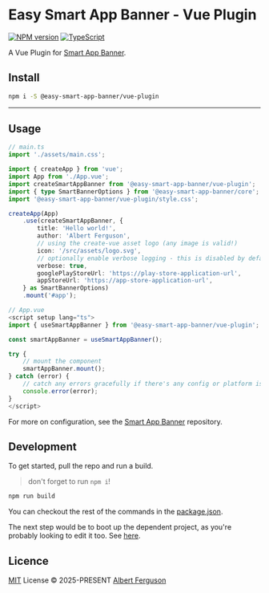 # Easy Smart App Banner - Vue Plugin

[![NPM version](https://img.shields.io/npm/v/smart-app-banner?color=e3e023&label=%22Easy%20Smart%20App%20Banner%22)](https://www.npmjs.com/package/@easy-smart-app-banner/core) [![TypeScript](https://img.shields.io/badge/%3C%2F%3E-TypeScript-%230074c1.svg)](http://www.typescriptlang.org/)

A Vue Plugin for [Smart App Banner](https://github.com/albert118/smart-app-banner).

## Install

```sh
npm i -S @easy-smart-app-banner/vue-plugin
```

---

## Usage

```ts
// main.ts
import './assets/main.css';

import { createApp } from 'vue';
import App from './App.vue';
import createSmartAppBanner from '@easy-smart-app-banner/vue-plugin';
import { type SmartBannerOptions } from '@easy-smart-app-banner/core';
import '@easy-smart-app-banner/vue-plugin/style.css';

createApp(App)
    .use(createSmartAppBanner, {
        title: 'Hello world!',
        author: 'Albert Ferguson',
        // using the create-vue asset logo (any image is valid!)
        icon: '/src/assets/logo.svg',
        // optionally enable verbose logging - this is disabled by default
        verbose: true,
        googlePlayStoreUrl: 'https://play-store-application-url',
        appStoreUrl: 'https://app-store-application-url',
    } as SmartBannerOptions)
    .mount('#app');

// App.vue
<script setup lang="ts">
import { useSmartAppBanner } from '@easy-smart-app-banner/vue-plugin';

const smartAppBanner = useSmartAppBanner();

try {
    // mount the component
    smartAppBanner.mount();
} catch (error) {
    // catch any errors gracefully if there's any config or platform issues
    console.error(error);
}
</script>
```

For more on configuration, see the [Smart App Banner](https://github.com/albert118/smart-app-banner) repository.

## Development

To get started, pull the repo and run a build.

> don't forget to run `npm i`!

```ts
npm run build
```

You can checkout the rest of the commands in the [package.json](./package.json).

The next step would be to boot up the dependent project, as you're probably looking to edit it too. See [here](https://github.com/albert118/smart-app-banner).

## Licence

[MIT](./LICENSE) License © 2025-PRESENT [Albert Ferguson](https://github.com/albert118/)
